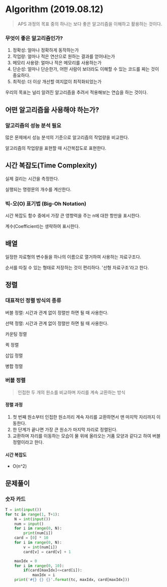 # Algorithm (2019.08.12)

> APS 과정의 목표 중의 하나는 보다 좋은 알고리즘을 이해하고 활용하는 것이다.

### 무엇이 좋은 알고리즘인가?

1. 정확성: 얼마나 정확하게 동작하는가
2. 작업량: 얼마나 적은 연산으로 원하는 결과를 얻어내는가
3. 메모리 사용량: 얼마나 적은 메모리를 사용하는가
4. 단순성: 얼마나 단순한가, 어떤 사람이 보더라도 이해할 수 있는 코드를 짜는 것이 중요하다.
5. 최적성: 더 이상 개선할 여지없이 최적화되었는가



우리의 목표는 널리 알려진 알고리즘을 추려서 적용해보는 연습을 하는 것이다.



##  어떤 알고리즘을 사용해야 하는가?

### 알고리즘의 성능 분석 필요

많은 문제에서 성능 분석의 기준으로 알고리즘의 작업량을 비교한다.

알고리즘의 작업량을 표현할 때 시간복잡도로 표현한다.



## 시간 복잡도(Time Complexity)

실제 걸리는 시간을 측정한다.

실행되는 명령문의 개수를 계산한다.



### 빅-오(O) 표기법 (Big-Oh Notation)

시간 복잡도 함수 중에서 가장 큰 영향력을 주는 n에 대한 항만을 표시한다.

계수(Coefficient)는 생략하여 표시한다.



## 배열

일정한 자료형의 변수들을 하나의 이름으로 열거하여 사용하는 자료구조다.

순서를 따질 수 있는 형태로 저장하는 것이 편리하다. '선형 자료구조'라고 한다.



## 정렬

### 대표적인 정렬 방식의 종류

버블 정렬: 시간과 관계 없이 정렬만 하면 될 때 사용한다.

선택 정렬: 시간과 관계 없이 정렬만 하면 될 때 사용한다.

카운팅 정렬

퀵 정렬

삽입 정렬

병합 정렬



### 버블 정렬

> 인접한 두 개의 원소를 비교하며 자리를 계속 교환하는 방식



#### 정렬 과정

1. 첫 번째 원소부터 인접한 원소끼리 계속 자리를 교환하면서 맨 마지막 자리까지 이동한다.
2. 한 단계가 끝나면 가장 큰 원소가 마지막 자리로 정렬된다.
3. 교환하며 자리를 이동하는 모습이 물 위에 올라오는 거품 모양과 같다고 하여 버블정렬이라고 한다.



#### 시간 복잡도

- O(n^2)



## 문제풀이

### 숫자 카드

```python
T = int(input())
for tc in range(1, T+1):
    N = int(input())
    num = input()
    for i in range(0, N):
        print(num[i])
    card = [0] * 10
    for i in range(0, N):
        v = int(num[i])
        card[v] = card[v] + 1

    maxIdx = 0
    for i in range(0, 10):
        if(card[maxIdx]<=card[i]):
            maxIdx = i
    print('#{} {} {}'.format(tc, maxIdx, card[maxIdx]))
```



